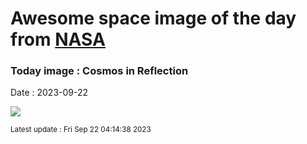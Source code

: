 
# Awesome space image of the day from [NASA](https://api.nasa.gov/)

### Today image : Cosmos in Reflection
Date : 2023-09-22

![](https://apod.nasa.gov/apod/image/2309/CosmosinReflectionTrails.jpg)

<small>Latest update : Fri Sep 22 04:14:38 2023</small>
        